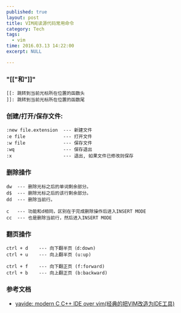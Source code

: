 ```yaml
---
published: true
layout: post
title: VIM阅读源代码常用命令 
category: Tech 
tags: 
  - vim 
time: 2016.03.13 14:22:00
excerpt: NULL

---
```


### "[["和"]]"
```
[[: 跳转到当前光标所在位置的函数头
]]: 跳转到当前光标所在位置的函数尾
```

### 创建/打开/保存文件:
```
:new file.extension  --- 新建文件
:e file              --- 打开文件
:w file              --- 保存文件
:wq                  --- 保存退出
:x                   --- 退出, 如果文件已修改则保存
```
### 删除操作
```
dw  --- 删除光标之后的单词剩余部分。
d$  --- 删除光标之后的该行剩余部分。
dd  --- 删除当前行。

c   --- 功能和d相同，区别在于完成删除操作后进入INSERT MODE
cc  --- 也是删除当前行，然后进入INSERT MODE
```

### 翻页操作
```
ctrl + d    --- 向下翻半页（d:down)
ctrl + u    --- 向上翻半页 (u:up)

ctrl + f    --- 向下翻正页 (f:forward)
ctrl + b    --- 向上翻正页 (b:backward)
```


### 参考文档
- [yavide: modern C C++ IDE over vim(经典的把VIM改造为IDE工具)](http://tuxdiary.com/2015/02/15/yavide/)
